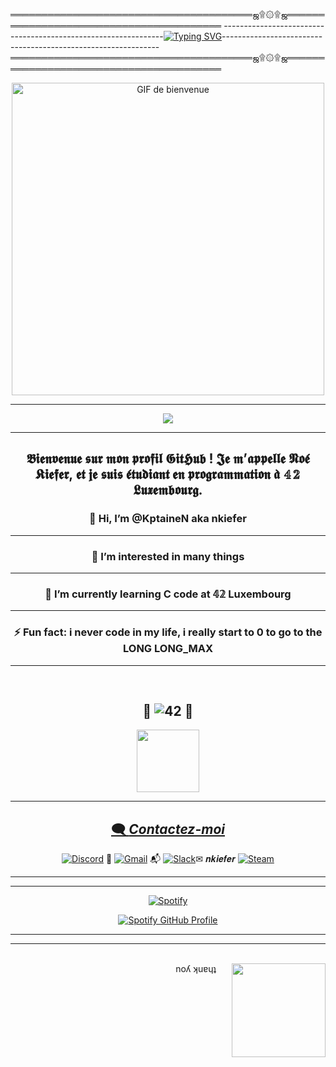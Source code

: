 ═══════════════════════════════════════ஜ۩۞۩ஜ════════════════════════════════════════                                                                          ---------------------------------------------------------------[![Typing SVG](https://readme-typing-svg.demolab.com?font=+Bold+700+&pause=1000&color=55C02C&background=185018BE&center=true&vCenter=true&width=435&lines=WELCOME+TO+MY+PROFILPARC;BIENVENUE+sur+mon+Profile;Willkommen+auf+meinem+Profil;Welkom+bij+mijn+profiel;bienvenido+a+mi+perfil;Bem-vindo+ao+meu+perfil;Witamy+na+moim+profilu;%D0%94%D0%BE%D0%B1%D1%80%D0%BE+%D0%BF%D0%BE%D0%B6%D0%B0%D0%BB%D0%BE%D0%B2%D0%B0%D1%82%D1%8C+%D0%B2+%D0%BC%D0%BE%D0%B9+%D0%BF%D1%80%D0%BE%D1%84%D0%B8%D0%BB%D1%8C;%D0%9B%D0%B0%D1%81%D0%BA%D0%B0%D0%B2%D0%BE+%D0%BF%D1%80%D0%BE%D1%81%D0%B8%D0%BC%D0%BE+%D0%B4%D0%BE+%D0%BC%D0%BE%D0%B3%D0%BE+%D0%BF%D1%80%D0%BE%D1%84%D1%96%D0%BB%D1%8E;%E6%AC%A2%E8%BF%8E%E6%9D%A5%E5%88%B0%E6%88%91%E7%9A%84%E4%B8%AA%E4%BA%BA%E8%B5%84%E6%96%99;%E7%A7%81%E3%81%AE%E3%83%97%E3%83%AD%E3%83%95%E3%82%A3%E3%83%BC%E3%83%AB%E3%81%B8%E3%82%88%E3%81%86%E3%81%93%E3%81%9D;%D7%91%D7%A8%D7%95%D7%9B%D7%99%D7%9D+%D7%94%D7%91%D7%90%D7%99%D7%9D+%D7%9C%D7%A4%D7%A8%D7%95%D7%A4%D7%99%D7%9C+%D7%A9%D7%9C%D7%99;%E0%A4%AE%E0%A5%87%E0%A4%B0%E0%A5%80+%E0%A4%AA%E0%A5%8D%E0%A4%B0%E0%A5%8B%E0%A4%AB%E0%A4%BC%E0%A4%BE%E0%A4%87%E0%A4%B2+%E0%A4%AE%E0%A5%87%E0%A4%82+%E0%A4%86%E0%A4%AA%E0%A4%95%E0%A4%BE+%E0%A4%B8%E0%A5%8D%E0%A4%B5%E0%A4%BE%E0%A4%97%E0%A4%A4+%E0%A4%B9%E0%A5%88;%D9%85%D8%B1%D8%AD%D8%A8%D8%A7+%D8%A8%D9%83%D9%85+%D9%81%D9%8A+%D9%85%D9%84%D9%81%D9%8A+%D8%A7%D9%84%D8%B4%D8%AE%D8%B5%D9%8A;The+five+boxing+wizards+jump+quickly)](https://git.io/typing-svg)--------------------------------------------------------------
═══════════════════════════════════════ஜ۩۞۩ஜ════════════════════════════════════════

<p align="center">
  <img src="https://media4.giphy.com/media/v1.Y2lkPTc5MGI3NjExNHRlODJpNm5tYm5ldjl1MGtwMWkzMnQ4cm1lYmE4aTltYWg2MTYyYiZlcD12MV9pbnRlcm5hbF9naWZfYnlfaWQmY3Q9Zw/qKx0QcrWPjROiYjwXu/giphy.webp" width="500" alt="GIF de bienvenue"/>
</p>


---

<div align="center">

![](http://github-profile-summary-cards.vercel.app/api/cards/stats?username=KptaineN&theme=moonlight) 

-------------------------------------------------------------------------------------------------------------------------------------
## 𝕭𝖎𝖊𝖓𝖛𝖊𝖓𝖚𝖊 𝖘𝖚𝖗 𝖒𝖔𝖓 𝖕𝖗𝖔𝖋𝖎𝖑 𝕲𝖎𝖙𝕳𝖚𝖇 ! 𝕵𝖊 𝖒’𝖆𝖕𝖕𝖊𝖑𝖑𝖊 𝕹𝖔𝖊́ 𝕶𝖎𝖊𝖋𝖊𝖗, 𝖊𝖙 𝖏𝖊 𝖘𝖚𝖎𝖘 𝖊́𝖙𝖚𝖉𝖎𝖆𝖓𝖙 𝖊𝖓 𝖕𝖗𝖔𝖌𝖗𝖆𝖒𝖒𝖆𝖙𝖎𝖔𝖓 𝖆̀ 𝟜𝟚 𝕷𝖚𝖝𝖊𝖒𝖇𝖔𝖚𝖗𝖌.
### 👋 Hi, I’m @KptaineN aka nkiefer
------------------------------------------------------------------------------------------------------------------------------------
### 👀 I’m interested in many things
------------------------------------------------------------------------------------------------------------------------------------
### 🌱 I’m currently learning C code at 𝟜𝟚 Luxembourg
------------------------------------------------------------------------------------------------------------------------------------
### ⚡ Fun fact: i never code in my life, i really start to 0 to go to the LONG LONG_MAX
------------------------------------------------------------------------------------------------------------------------------------


<br clear="left"/>


 ## 🚀 ![42](https://img.shields.io/badge/-42-black?style=for-the-badge&logo=42&logoColor=white) 🚀 
<a href="https://profile.intra.42.fr/users/nkiefer" target="_blank">  
  <img src="https://i.giphy.com/3oKIPtjElfqwMOTbH2.webp" width="100"/>
  
---------------------------------------------------------------------------------------------------------------
## 🗨️ _Contactez-moi_

[![Discord](https://img.shields.io/badge/Discord-%235865F2.svg?style=for-the-badge&logo=discord&logoColor=white)](https://discordapp.com/users/4ptaine) 💬
[![Gmail](https://img.shields.io/badge/Gmail-D14836?style=for-the-badge&logo=gmail&logoColor=white)](mailto:kiefer.d.noe@gmail.com) 📬
[![Slack](https://img.shields.io/badge/Slack-4A154B?style=for-the-badge&logo=slack&logoColor=white)](https://slack.com/app_redirect?channel=C12345678)✉ 𝒏𝒌𝒊𝒆𝒇𝒆𝒓
[![Steam](https://img.shields.io/badge/steam-%23000000.svg?style=for-the-badge&logo=steam&logoColor=white)](https://steamcommunity.com/id/Popcornne)

---------------------------------------------------------------------------------------------------------------



------------------------------------------------------------------------------------------
[![Spotify](https://img.shields.io/badge/Spotify-1ED760?style=for-the-badge&logo=spotify&logoColor=white)](https://open.spotify.com/user/noe_kif)
<div style="text-align: center;">
    <a href="https://github.com/kittinan/spotify-github-profile">
        <img src="https://spotify-github-profile.kittinanx.com/api/view?uid=noe_kif&cover_image=true&theme=default&show_offline=false&background_color=121212&interchange=false&bar_color_cover=true" alt="Spotify GitHub Profile">
    </a>
</div>





-----------------------------------------------------
--------------------------------------
<br clear="center"/>
<div align="right">
noʎ ʞuɐɥʇ <img src="https://media4.giphy.com/media/v1.Y2lkPTc5MGI3NjExMzdnczVyeXd1NWRpa2wxbjlzMWluMTFmbDhicWI4dnhjbXlpdXhkMCZlcD12MV9pbnRlcm5hbF9naWZfYnlfaWQmY3Q9Zw/lF8gToHOsG6xY454az/giphy.webp" align="right" width="150" style="margin-left: 25px;"/>

<br clear="left"/>

</div>














